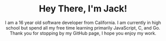 <div align="center">
<h1>Hey There, I'm Jack!</h1>
<p>I am a 16 year old software developer from California. I am currently in high school but spend all my free time learning primarily JavaScript, C, and Go. Thank you for stopping by my GitHub page, I hope you enjoy my work.</p
</div>
